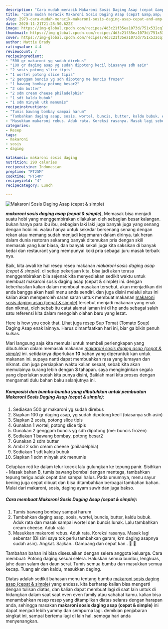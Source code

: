 ```yaml
---
description: "Cara mudah meracik Makaroni Sosis Daging Asap (cepat &amp;amp; simple), Lezat Sekali"
title: "Cara mudah meracik Makaroni Sosis Daging Asap (cepat &amp;amp; simple), Lezat Sekali"
slug: 2973-cara-mudah-meracik-makaroni-sosis-daging-asap-cepat-and-amp-simple-lezat-sekali
date: 2020-11-21T21:28:50.622Z
image: https://img-global.cpcdn.com/recipes/4d3c21f35ea1073d/751x532cq70/makaroni-sosis-daging-asap-cepat-simple-foto-resep-utama.jpg
thumbnail: https://img-global.cpcdn.com/recipes/4d3c21f35ea1073d/751x532cq70/makaroni-sosis-daging-asap-cepat-simple-foto-resep-utama.jpg
cover: https://img-global.cpcdn.com/recipes/4d3c21f35ea1073d/751x532cq70/makaroni-sosis-daging-asap-cepat-simple-foto-resep-utama.jpg
author: Mattie Brady
ratingvalue: 4.4
reviewcount: 7
recipeingredient:
- "500 gr makaroni yg sudah direbus"
- "100 gr daging asap yg sudah dipotong kecil biasanya sdh asin"
- "2 sosis potong slice tipis"
- "1 wortel potong slice tipis"
- "2 genggam buncis yg sdh dipotong me buncis frozen"
- "1 bawang bombay potong besar2"
- "2 sdm butter"
- "2 sdm cream cheese philadelphia"
- "1 sdt kaldu bubuk"
- "1 sdm minyak utk menumis"
recipeinstructions:
- "Tumis bawang bombay sampai harum"
- "Tambahkan daging asap, sosis, wortel, buncis, butter, kaldu bubuk. Aduk rata dan masak sampai wortel dan buncis lunak. Lalu tambahkan cream cheese. Aduk rata"
- "Masukkan makaroni rebus. Aduk rata. Koreksi rasanya. Masak lagi sebentar (Di sini saya tdk perlu tambahkan garam, krn daging asapnya sudah asin). Angkat. Sajikan.. Gampang dan cepat kan.. 🙂 🙂"
categories:
- Resep
tags:
- makaroni
- sosis
- daging

katakunci: makaroni sosis daging 
nutrition: 290 calories
recipecuisine: Indonesian
preptime: "PT25M"
cooktime: "PT54M"
recipeyield: "4"
recipecategory: Lunch

---
```



![Makaroni Sosis Daging Asap (cepat &amp; simple)](https://img-global.cpcdn.com/recipes/4d3c21f35ea1073d/751x532cq70/makaroni-sosis-daging-asap-cepat-simple-foto-resep-utama.jpg)

<b><i>makaroni sosis daging asap (cepat &amp; simple)</i></b>, Memasak bisa menjadi suatu hobi yang menggembirakan dilakukan oleh sebagian besar kalangan. bukan hanya para ibu ibu, sebagian laki laki juga banyak juga yang senang dengan hobi ini. walau hanya untuk sekedar bersenang senang dengan rekan atau memang sudah menjadi kegemaran dalam dirinya. tak heran dalam dunia restoran sekarang banyak ditemukan pria dengan skill memasak yang luar biasa, dan banyak sekali juga kita saksikan di banyak kedai dan restaurant yang mempunyai koki pria sebagai juru masak terbaik nya.

Baik, kita awali ke hal resep resep makanan <i>makaroni sosis daging asap (cepat &amp; simple)</i>. di setiap pekerjaan kita, bisa jadi akan terasa menggembirakan bila sejenak kita menyediakan sedikit waktu untuk membuat makaroni sosis daging asap (cepat &amp; simple) ini. dengan keberhasilan kalian dalam membuat masakan tersebut, akan menjadikan diri anda bangga akan hasil menu anda sendiri. dan juga disini melalui situs ini kalian akan memperoleh saran saran untuk membuat makanan <u>makaroni sosis daging asap (cepat &amp; simple)</u> tersebut menjadi makanan yang enak dan nikmat, oleh sebab itu catat alamat laman ini di hp anda sebagai salah satu referensi kita dalam mengolah olahan baru yang lezat.

Here is how you cook that. Lihat juga resep Sup Tomat (Tomato Soup) Daging Asap enak lainnya. Harus dimanfaatkan hari ini, biar ga bikin penuh kulkas.


Mari langsung saja kita memulai untuk membeli perlengkapan yang dibutuhkan dalam memasak makanan <u><i>makaroni sosis daging asap (cepat &amp; simple)</i></u> ini. setidaknya diperlukan <b>10</b> bahan yang diperuntuk kan untuk makanan ini. supaya nanti dapat membuahkan rasa yang lumayan dan nikmat. dan juga persiapkan waktu kalian sesaat, sebab kita akan memulainya kurang lebih dengan <b>3</b> tahapan. saya menginginkan segala yang diperlukan sudah kita punya disini, Baiklah mari kita proses dengan mengamati dulu bahan baku selanjutnya ini.

<!--inarticleads1-->

##### Komposisi dan bumbu-bumbu yang dibutuhkan untuk pembuatan Makaroni Sosis Daging Asap (cepat &amp; simple):

1. Sediakan 500 gr makaroni yg sudah direbus
1. Siapkan 100 gr daging asap, yg sudah dipotong kecil (biasanya sdh asin)
1. Siapkan 2 sosis, potong slice tipis
1. Gunakan 1 wortel, potong slice tipis
1. Gunakan 2 genggam buncis yg sdh dipotong (me: buncis frozen)
1. Sediakan 1 bawang bombay, potong besar2
1. Gunakan 2 sdm butter
1. Ambil 2 sdm cream cheese (philadelphia)
1. Sediakan 1 sdt kaldu bubuk
1. Siapkan 1 sdm minyak utk menumis


Celupkan roti ke dalam telur kocok lalu gulungkan ke tepung panir. Sisihkan - Masak bahan B, tumis bawang bombai dengan mentega, tambahkan tepung terigu aduk cepat dan sampai halus. Pada umumnya, menu sayur bening juga cepat dibuat dan bisa ditambahkan berbagai tambahan bahan. Mulai dari makaroni, sosis, daging ayam suwir dan juga bakso. 

<!--inarticleads2-->

##### Cara membuat Makaroni Sosis Daging Asap (cepat &amp; simple):

1. Tumis bawang bombay sampai harum
1. Tambahkan daging asap, sosis, wortel, buncis, butter, kaldu bubuk. Aduk rata dan masak sampai wortel dan buncis lunak. Lalu tambahkan cream cheese. Aduk rata
1. Masukkan makaroni rebus. Aduk rata. Koreksi rasanya. Masak lagi sebentar (Di sini saya tdk perlu tambahkan garam, krn daging asapnya sudah asin). Angkat. Sajikan.. Gampang dan cepat kan.. 🙂 🙂


Tambahan bahan ini bisa disesuaikan dengan selera anggota keluarga. Cara membuat: Potong daging sesuai selera. Haluskan semua bumbu, lengkuas, jahe daun salam dan daun serai. Tumis semua bumbu dan masukkan semua kecap. Tuang air dan kaldu, masukkan daging. 

Diatas adalah sedikit bahasan menu tentang bumbu <u>makaroni sosis daging asap (cepat &amp; simple)</u> yang endess. kita berharap kalian bisa mengerti dengan tulisan diatas, dan kalian dapat membuat lagi di saat lain untuk di hidangkan dalam saat saat even even family atau sahabat kamu. kalian bisa menambahkan resep resep yang ditampilkan diatas selaras dengan harapan anda, sehingga masakan <b>makaroni sosis daging asap (cepat &amp; simple)</b> ini dapat menjadi lebih yummy dan sempurna lagi. demikian penjabaran singkat ini, sampai bertemu lagi di lain hal. semoga hari anda menyenangkan.
